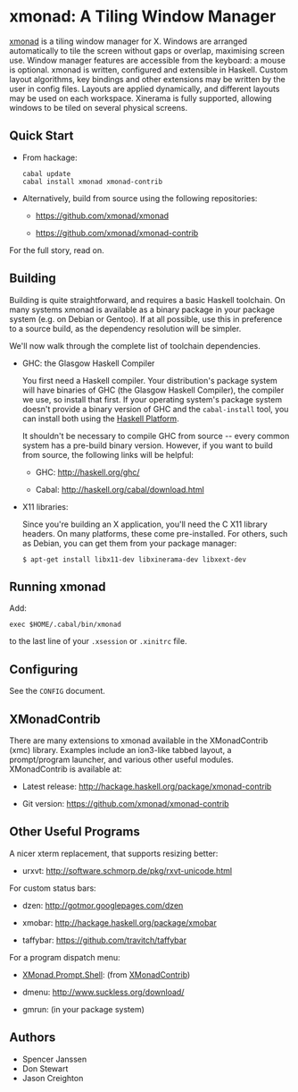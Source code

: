 # xmonad: A Tiling Window Manager

[xmonad][] is a tiling window manager for X. Windows are arranged
automatically to tile the screen without gaps or overlap, maximising
screen use. Window manager features are accessible from the keyboard:
a mouse is optional. xmonad is written, configured and extensible in
Haskell. Custom layout algorithms, key bindings and other extensions
may be written by the user in config files. Layouts are applied
dynamically, and different layouts may be used on each
workspace. Xinerama is fully supported, allowing windows to be tiled
on several physical screens.

## Quick Start

  * From hackage:

        cabal update
        cabal install xmonad xmonad-contrib

  * Alternatively, build from source using the following repositories:

    - <https://github.com/xmonad/xmonad>

    - <https://github.com/xmonad/xmonad-contrib>

For the full story, read on.

## Building

Building is quite straightforward, and requires a basic Haskell toolchain.
On many systems xmonad is available as a binary package in your
package system (e.g. on Debian or Gentoo). If at all possible, use this
in preference to a source build, as the dependency resolution will be
simpler.

We'll now walk through the complete list of toolchain dependencies.

  * GHC: the Glasgow Haskell Compiler

    You first need a Haskell compiler. Your distribution's package
    system will have binaries of GHC (the Glasgow Haskell Compiler),
    the compiler we use, so install that first. If your operating
    system's package system doesn't provide a binary version of GHC
    and the `cabal-install` tool, you can install both using the
    [Haskell Platform][platform].

    It shouldn't be necessary to compile GHC from source -- every common
    system has a pre-build binary version.  However, if you want to
    build from source, the following links will be helpful:

      - GHC: <http://haskell.org/ghc/>

      - Cabal: <http://haskell.org/cabal/download.html>

  * X11 libraries:

    Since you're building an X application, you'll need the C X11
    library headers. On many platforms, these come pre-installed. For
    others, such as Debian, you can get them from your package manager:

        $ apt-get install libx11-dev libxinerama-dev libxext-dev

## Running xmonad

Add:

    exec $HOME/.cabal/bin/xmonad

to the last line of your `.xsession` or `.xinitrc` file.

## Configuring

See the `CONFIG` document.

## XMonadContrib

There are many extensions to xmonad available in the XMonadContrib
(xmc) library. Examples include an ion3-like tabbed layout, a
prompt/program launcher, and various other useful modules.
XMonadContrib is available at:

  * Latest release: <http://hackage.haskell.org/package/xmonad-contrib>

  * Git version: <https://github.com/xmonad/xmonad-contrib>

## Other Useful Programs

A nicer xterm replacement, that supports resizing better:

  * urxvt: <http://software.schmorp.de/pkg/rxvt-unicode.html>

For custom status bars:

  * dzen: <http://gotmor.googlepages.com/dzen>

  * xmobar: <http://hackage.haskell.org/package/xmobar>

  * taffybar: <https://github.com/travitch/taffybar>

For a program dispatch menu:

  * [XMonad.Prompt.Shell][xmc-prompt-shell]: (from [XMonadContrib][])

  * dmenu: <http://www.suckless.org/download/>

  * gmrun: (in your package system)

## Authors

  * Spencer Janssen
  * Don Stewart
  * Jason Creighton

[xmonad]: http://xmonad.org
[xmonadcontrib]: https://hackage.haskell.org/package/xmonad-contrib
[xmc-prompt-shell]: https://hackage.haskell.org/package/xmonad-contrib/docs/XMonad-Prompt-Shell.html
[platform]: http://haskell.org/platform/
